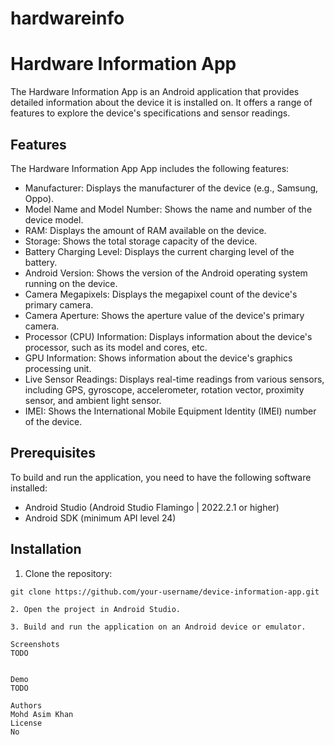 # hardwareinfo
# Hardware Information App

The Hardware Information App is an Android application that provides detailed information about the device it is installed on. It offers a range of features to explore the device's specifications and sensor readings.

## Features

The Hardware Information App App includes the following features:

- Manufacturer: Displays the manufacturer of the device (e.g., Samsung, Oppo).
- Model Name and Model Number: Shows the name and number of the device model.
- RAM: Displays the amount of RAM available on the device.
- Storage: Shows the total storage capacity of the device.
- Battery Charging Level: Displays the current charging level of the battery.
- Android Version: Shows the version of the Android operating system running on the device.
- Camera Megapixels: Displays the megapixel count of the device's primary camera.
- Camera Aperture: Shows the aperture value of the device's primary camera.
- Processor (CPU) Information: Displays information about the device's processor, such as its model and cores, etc.
- GPU Information: Shows information about the device's graphics processing unit.
- Live Sensor Readings: Displays real-time readings from various sensors, including GPS, gyroscope, accelerometer, rotation vector, proximity sensor, and ambient light sensor.
- IMEI: Shows the International Mobile Equipment Identity (IMEI) number of the device.

## Prerequisites

To build and run the application, you need to have the following software installed:

- Android Studio (Android Studio Flamingo | 2022.2.1 or higher)
- Android SDK (minimum API level 24)

## Installation

1. Clone the repository:

```shell
git clone https://github.com/your-username/device-information-app.git

2. Open the project in Android Studio.

3. Build and run the application on an Android device or emulator.

Screenshots
TODO


Demo
TODO

Authors
Mohd Asim Khan
License
No


